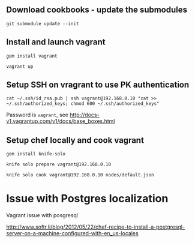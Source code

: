 Download cookbooks - update the submodules
------------------------------------------

```shell
git submodule update --init
```

Install and launch vagrant
--------------------------

```shell
gem install vagrant

vagrant up
```

Setup SSH on vragrant to use PK authentication
----------------------------------------------

```shell
cat ~/.ssh/id_rsa.pub | ssh vagrant@192.168.0.10 "cat >> ~/.ssh/authorized_keys; chmod 600 ~/.ssh/authorized_keys"
```

Password is ```vagrant```, see http://docs-v1.vagrantup.com/v1/docs/base_boxes.html

Setup chef locally and cook vagrant
-----------------------------------

```shell
gem install knife-solo

knife solo prepare vagrant@192.168.0.10

knife solo cook vagrant@192.168.0.10 nodes/default.json
```

# Issue with Postgres localization
Vagrant issue with posgresql

http://www.softr.li/blog/2012/05/22/chef-recipe-to-install-a-postgresql-server-on-a-machine-configured-with-en_us-locales
